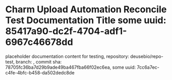 # Charm Upload Automation Reconcile Test Documentation Title some uuid: 85417a90-dc2f-4704-adf1-6967c46678dd
 placeholder documentation content for testing,  repository: deusebio/repo-test,  branch: ,  commit sha: 78705fc36ba7d29b9ade49ba467fba66f02ec6ea,  some uuid: 7cc6a7ec-c4fe-4bfc-b458-da502dedc8de